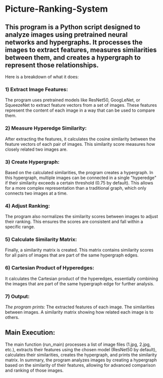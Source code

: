 # Picture-Ranking-System

## This program is a Python script designed to analyze images using pretrained neural networks and hypergraphs. It processes the images to extract features, measures similarities between them, and creates a hypergraph to represent those relationships.
Here is a breakdown of what it does:
### 1) Extract Image Features:
The program uses pretrained models like ResNet50, GoogLeNet, or SqueezeNet to extract feature vectors from a set of images. These features represent the content of each image in a way that can be used to compare them.
### 2) Measure Hyperedge Similarity:
After extracting the features, it calculates the cosine similarity between the feature vectors of each pair of images. This similarity score measures how closely related two images are.
### 3) Create Hypergraph:
Based on the calculated similarities, the program creates a hypergraph. In this hypergraph, multiple images can be connected in a single "hyperedge" if their similarity exceeds a certain threshold (0.75 by default). This allows for a more complex representation than a traditional graph, which only connects two images at a time.
### 4) Adjust Ranking:
The program also normalizes the similarity scores between images to adjust their ranking. This ensures the scores are consistent and fall within a specific range.
### 5) Calculate Similarity Matrix:
Finally, a similarity matrix is created. This matrix contains similarity scores for all pairs of images that are part of the same hypergraph edges.
### 6) Cartesian Product of Hyperedges:
It calculates the Cartesian product of the hyperedges, essentially combining the images that are part of the same hypergraph edge for further analysis.
### 7) Output:
_The program prints:_
The extracted features of each image.
The similarities between images.
A similarity matrix showing how related each image is to others.
## Main Execution:
The main function (run_main) processes a list of image files (1.jpg, 2.jpg, etc.), extracts their features using the chosen model (ResNet50 by default), calculates their similarities, creates the hypergraph, and prints the similarity matrix.
In summary, the program analyzes images by creating a hypergraph based on the similarity of their features, allowing for advanced comparison and ranking of those images.

